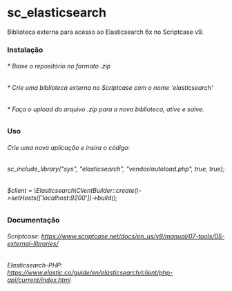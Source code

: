 # sc_elasticsearch
Biblioteca externa para acesso ao Elasticsearch 6x no Scriptcase v9.

 ### Instalação
 
  ###### * Baixe o repositório no formato .zip
  ###### * Crie uma biblioteca externa no Scriptcase com o nome 'elasticsearch' 
  ###### * Faça o upload do arquivo .zip para a nova biblioteca, ative e salve.
  
 ### Uso
 
  ###### Crie uma nova aplicação e insira o código:
  ###### sc_include_library("sys", "elasticsearch", "vendor/autoload.php", true, true);
  ###### $client = \Elasticsearch\ClientBuilder::create()->setHosts(['localhost:9200'])->build();

### Documentação

 ###### Scriptcase: https://www.scriptcase.net/docs/en_us/v9/manual/07-tools/05-external-libraries/
 ###### Elasticsearch-PHP: https://www.elastic.co/guide/en/elasticsearch/client/php-api/current/index.html
